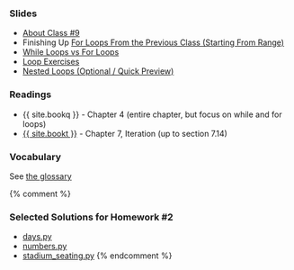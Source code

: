 <a name="class9"></a>

###  Slides
* [About Class #9](classes/09/meta.html)
* Finishing Up [For Loops From the Previous Class (Starting From Range)](classes/08/for.html#15.0)
* [While Loops vs For Loops](classes/09/vs.html)
* [Loop Exercises](classes/09/loop-exercises.html)
* [Nested Loops (Optional / Quick Preview)](classes/09/nested.html)

###  Readings
* {{ site.bookq }} - Chapter 4 (entire chapter, but focus on while and for loops)
* [{{ site.bookt }}](http://openbookproject.net/thinkcs/python/english3e/iteration.html) - Chapter 7, Iteration (up to section 7.14)

###  Vocabulary
See [the glossary](http://openbookproject.net/thinkcs/python/english3e/iteration.html#glossary) 

{% comment %}
###  Selected Solutions for Homework #2

* [days.py](resources/code/hw2/days.py)
* [numbers.py](resources/code/hw2/numbers.py)
* [stadium_seating.py](resources/code/hw2/stadium_seating.py)
{% endcomment %}
